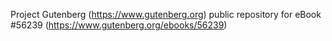 Project Gutenberg (https://www.gutenberg.org) public repository for
eBook #56239 (https://www.gutenberg.org/ebooks/56239)
